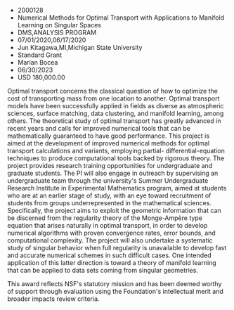 
* 2000128
* Numerical Methods for Optimal Transport with Applications to Manifold Learning on Singular Spaces
* DMS,ANALYSIS PROGRAM
* 07/01/2020,06/17/2020
* Jun Kitagawa,MI,Michigan State University
* Standard Grant
* Marian Bocea
* 06/30/2023
* USD 180,000.00

Optimal transport concerns the classical question of how to optimize the cost of
transporting mass from one location to another. Optimal transport models have
been successfully applied in fields as diverse as atmospheric sciences, surface
matching, data clustering, and manifold learning, among others. The theoretical
study of optimal transport has greatly advanced in recent years and calls for
improved numerical tools that can be mathematically guaranteed to have good
performance. This project is aimed at the development of improved numerical
methods for optimal transport calculations and variants, employing partial-
differential-equation techniques to produce computational tools backed by
rigorous theory. The project provides research training opportunities for
undergraduate and graduate students. The PI will also engage in outreach by
supervising an undergraduate team through the university's Summer Undergraduate
Research Institute in Experimental Mathematics program, aimed at students who
are at an earlier stage of study, with an eye toward recruitment of students
from groups underrepresented in the mathematical sciences. Specifically, the
project aims to exploit the geometric information that can be discerned from the
regularity theory of the Monge-Ampère type equation that arises naturally in
optimal transport, in order to develop numerical algorithms with proven
convergence rates, error bounds, and computational complexity. The project will
also undertake a systematic study of singular behavior when full regularity is
unavailable to develop fast and accurate numerical schemes in such difficult
cases. One intended application of this latter direction is toward a theory of
manifold learning that can be applied to data sets coming from singular
geometries.

This award reflects NSF's statutory mission and has been deemed worthy of
support through evaluation using the Foundation's intellectual merit and broader
impacts review criteria.
